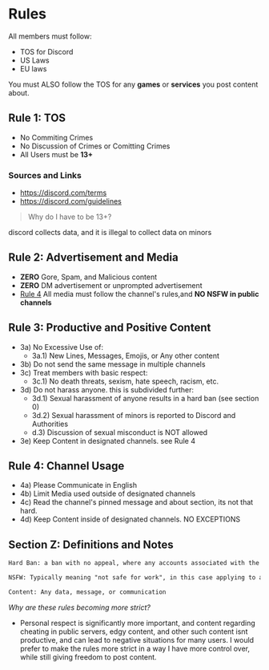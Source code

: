# Rules

All members must follow:

- TOS for Discord
- US Laws
- EU laws

You must ALSO follow the TOS for any **games** or **services** you post content about.

## Rule 1: TOS

- No Commiting Crimes
- No Discussion of Crimes or Comitting Crimes
- All Users must be **13+**

### Sources and Links

- <https://discord.com/terms>
- <https://discord.com/guidelines>

> Why do I have to be 13+?

discord collects data, and it is illegal to collect data on minors

## Rule 2: Advertisement and Media

- **ZERO** Gore, Spam, and Malicious content
- **ZERO** DM advertisement or unprompted advertisement
- [Rule 4](#rule-4-channel-usage) All media must follow the channel's rules,and **NO NSFW in public channels**

## Rule 3: Productive and Positive Content

- 3a) No Excessive Use of:
  - 3a.1) New Lines, Messages, Emojis, or Any other content
- 3b) Do not send the same message in multiple channels
- 3c) Treat members with basic respect:
  - 3c.1) No death threats, sexism, hate speech, racism, etc.
- 3d) Do not harass anyone. this is subdivided further:
  - 3d.1) Sexual harassment of anyone results in a hard ban (see section 0)
  - 3d.2) Sexual harassment of minors is reported to Discord and Authorities
  - d.3) Discussion of sexual misconduct is NOT allowed
- 3e) Keep Content in designated channels. see Rule 4

## Rule 4: Channel Usage

- 4a)  Please Communicate in English
- 4b)  Limit Media used outside of designated channels
- 4c)  Read the channel's pinned message and about section, its not that hard.
- 4d)  Keep Content inside of designated channels. NO EXCEPTIONS

## Section Z: Definitions and Notes

```txt
Hard Ban: a ban with no appeal, where any accounts associated with the user will also be banned with no appeal.

NSFW: Typically meaning "not safe for work", in this case applying to any explicit content. this includes audio, visual content, and any related content.

Content: Any data, message, or communication
```

_Why are these rules becoming more strict?_

- Personal respect is significantly more important, and content regarding cheating in public servers, edgy content, and other such content isnt productive, and can lead to negative situations for many users. I would prefer to make the rules more strict in a way I have more control over, while still giving freedom to post content.
